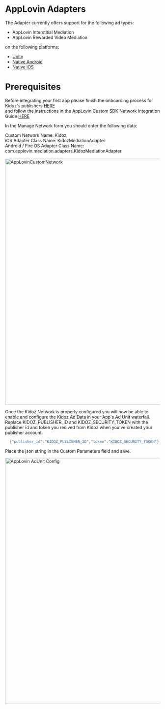 # AppLovin Adapters

The Adapter currently offers support for the following ad types:

+ AppLovin Interstitial Mediation 
+ AppLovin Rewarded Video Mediation 

on the following platforms:

+ [Unity](https://github.com/Kidoz-SDK/kidoz-mobile-sdk/tree/main/KidozApplovinAdapter/Unity)
+ [Native Android](https://github.com/Kidoz-SDK/kidoz-mobile-sdk/tree/main/KidozApplovinAdapter/Android)
+ [Native iOS](https://github.com/Kidoz-SDK/kidoz-mobile-sdk/tree/main/KidozApplovinAdapter/iOS)

Prerequisites
=================================

Before integrating your first app please finish the onboarding process for Kidoz's publishers [HERE](http://accounts.kidoz.net/publishers/register?utm_source=&utm_content=&utm_campaign=&utm_medium=)  
and follow the instructions in the AppLovin Custom SDK Network Integration Guide [HERE](https://dash.applovin.com/documentation/mediation/android/mediation-setup/custom-sdk)

In the Manage Network form you should enter the following data:

Custom Network Name: Kidoz <BR>
iOS Adapter Class Name: KidozMediationAdapter<BR>
Android / Fire OS Adapter Class Name: com.applovin.mediation.adapters.KidozMediationAdapter<BR>
<BR>
<img width="800" alt="AppLovinCustomNetwork" src="https://user-images.githubusercontent.com/86282008/197710543-171fe5fc-9c5e-414b-96ab-07f3b28de708.png">
  
  
Once the Kidoz Network is properly configured you will now be able to enable and configure the Kidoz Ad Data in your App's Ad Unit waterfall.<BR>
Replace KIDOZ_PUBLISHER_ID and KIDOZ_SECURITY_TOKEN with the publisher id and token you recived from Kidoz when you've created your publisher account.
```java
  {"publisher_id":"KIDOZ_PUBLISHER_ID","token":"KIDOZ_SECURITY_TOKEN"}
```
Place the json string in the Custom Parameters field and save.
  
  
  <img width="800" alt="AppLovin AdUnit Config" src="https://user-images.githubusercontent.com/86282008/197715891-2a6501d4-741e-4322-9343-fcbfe49db1a2.png">

